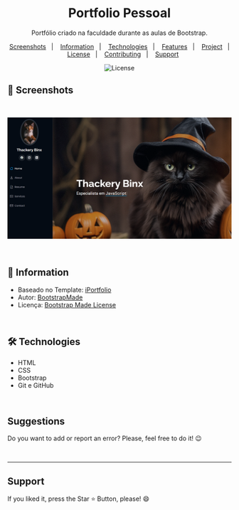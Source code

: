 <h1 align="center"> Portfolio Pessoal </h1> 

<p align="center">Portfólio criado na faculdade durante as aulas de Bootstrap.</p>

<p align="center">  
  <a href="#-screenshots">Screenshots</a>&nbsp;&nbsp;&nbsp;|&nbsp;&nbsp;&nbsp;
  <a href="#-information">Information</a>&nbsp;&nbsp;&nbsp;|&nbsp;&nbsp;&nbsp;
  <a href="#-technologies">Technologies</a>&nbsp;&nbsp;&nbsp;|&nbsp;&nbsp;&nbsp;
  <a href="#-features">Features</a>&nbsp;&nbsp;&nbsp;|&nbsp;&nbsp;&nbsp;
  <a href="#-project">Project</a>&nbsp;&nbsp;&nbsp;|&nbsp;&nbsp;&nbsp;
  <a href="#-license">License</a>&nbsp;&nbsp;&nbsp;|&nbsp;&nbsp;&nbsp;
  <a href="#-contributing">Contributing</a>&nbsp;&nbsp;&nbsp;|&nbsp;&nbsp;&nbsp;
  <a href="#support">Support</a>  
</p>

<p align="center">
  <img alt="License" src="https://img.shields.io/static/v1?label=license&message=MIT&color=c920c9&labelColor=000000">
</p>

## 📸 Screenshots

<br>

<p align="center">

<img src="assets/img/portfolio-faculdade.png" alt="Imagem do Portfólio"> 

</p>

<br>

## 📌 Information

* Baseado no Template: [iPortfolio](https://bootstrapmade.com/iportfolio-bootstrap-portfolio-websites-template/)
* Autor: [BootstrapMade](BootstrapMade.com)
* Licença: [Bootstrap Made License](https://bootstrapmade.com/license/)

<br>

## 🛠 Technologies

- HTML
- CSS
- Bootstrap
- Git e GitHub

<br>


<h2> Suggestions </h2>
<p> Do you want to add or report an error? Please, feel free to do it! 😉 </p>

<br>
<hr>
<h2> Support </h2>
<p> If you liked it, press the Star ⭐ Button, please! 😄 </p>
